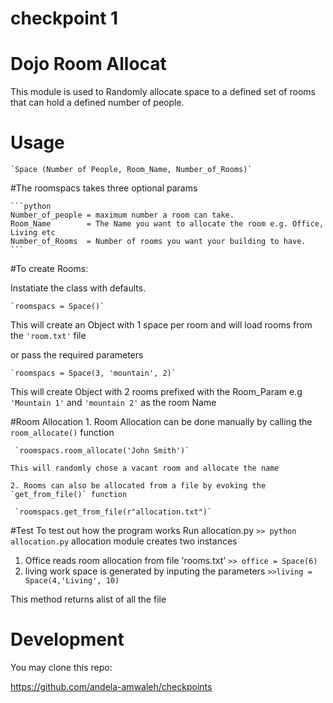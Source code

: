 # checkpoint 1

# Dojo Room Allocat


This module is used to Randomly allocate space to a defined set of rooms
that can hold a defined number of people.

# Usage

	
	`Space (Number of People, Room_Name, Number_of_Rooms)`

#The roomspacs takes three optional params

	```python
	Number_of_people = maximum number a room can take.
	Room_Name 		 = The Name you want to allocate the room e.g. Office, Living etc
	Number_of_Rooms  = Number of rooms you want your building to have. 
	```

#To create Rooms:

Instatiate the class with defaults.
	
	`roomspacs = Space()`

	

 This will create an Object with 1 space per room and will load rooms from the `'room.txt'` file 

 or  pass the required parameters
	
	`roomspacs = Space(3, 'mountain', 2)`
	

This will create Object with 2 rooms prefixed with the Room_Param e.g `'Mountain 1'` and `'mountain 2'` as the room Name



#Room Allocation
	1. Room Allocation can be done manually by calling the `room_allocate()` function
	 
	 `roomspacs.room_allocate('John Smith')`

	This will randomly chose a vacant room and allocate the name 

	2. Rooms can also be allocated from a file by evoking the `get_from_file()` function
	
	 `roomspacs.get_from_file(r"allocation.txt")`
#Test
 To test out how the program works Run allocation.py
 		`>> python allocation.py`
 allocation module creates two instances

 1. Office reads room allocation from file 'rooms.txt'
		`>> office = Space(6)`
 2. living work space is generated by inputing the parameters
		`>>living = Space(4,'Living', 10)`


This method returns alist of all the file


# Development
You may clone this repo:

https://github.com/andela-amwaleh/checkpoints

			
